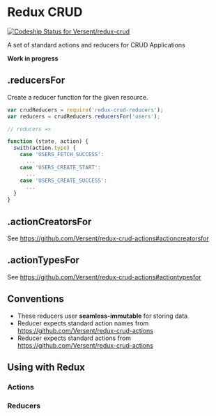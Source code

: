 # Redux CRUD

[ ![Codeship Status for Versent/redux-crud](https://codeship.com/projects/41be3440-293a-0133-d1a0-76c73dc375da/status?branch=master)](https://codeship.com/projects/97928)

A set of standard actions and reducers for CRUD Applications

__Work in progress__

## .reducersFor

Create a reducer function for the given resource.

```js
var crudReducers = require('redux-crud-reducers');
var reducers = crudReducers.reducersFor('users');

// reducers =>

function (state, action) {
  swith(action.type) {
    case 'USERS_FETCH_SUCCESS':
      ...
    case 'USERS_CREATE_START':
      ...
    case 'USERS_CREATE_SUCCESS':
      ...
  }
}

```

## .actionCreatorsFor

See https://github.com/Versent/redux-crud-actions#actioncreatorsfor

## .actionTypesFor

See https://github.com/Versent/redux-crud-actions#actiontypesfor

## Conventions

- These reducers user __seamless-immutable__ for storing data.
- Reducer expects standard action names from https://github.com/Versent/redux-crud-actions
- Reducer expects standard actions from https://github.com/Versent/redux-crud-actions

## Using with Redux

### Actions

### Reducers
